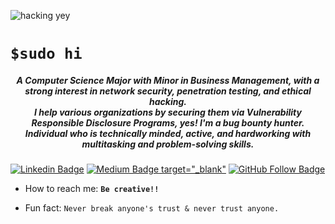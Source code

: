 ![hacking yey](https://media.giphy.com/media/KmHueA88mFABT9GkkR/giphy.gif)

# `$sudo hi`
<h5 align="center">A Computer Science Major with Minor in Business Management, with a strong interest in network security, penetration testing, and ethical hacking.<br>
I help various organizations by securing them via Vulnerability Responsible Disclosure Programs, yes! I'm a bug bounty hunter. Individual who is technically minded, active, and hardworking with multitasking and problem-solving skills.</h5>


[![Linkedin Badge](https://img.shields.io/badge/-Linkedin-blue?style=flat&logo=Linkedin&logoColor=white&link=https://www.linkedin.com/in/suprit-pandurangi-a90526106/)](https://www.linkedin.com/in/suprit-pandurangi-a90526106/) [![Medium Badge](https://img.shields.io/badge/-Medium-black?style=flat&logo=Medium&logoColor=white&link=https://medium.com/@pandurangisuprit) target="_blank"](https://medium.com/@pandurangisuprit) [![GitHub Follow Badge](https://img.shields.io/github/followers/S3ctat0r?label=follow&style=social)](https://github.com/S3ctat0r)


- How to reach me: **`Be creative!!`**

- Fun fact: `Never break anyone's trust & never trust anyone.`





